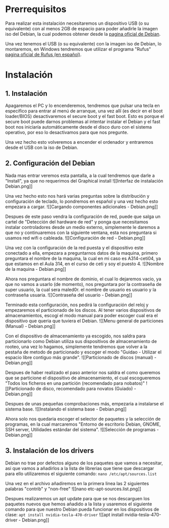 # Prerrequisitos

Para realizar esta instalación necesitaremos un dispositivo USB (o su equivalente) con al menos 2GB de espacio para poder añadirle la imagen iso del Debian, la cual podemos obtener desde la [pagina oficial de Debian](https://www.debian.org).

Una vez tenemos el USB (o su equivalente) con la imagen iso de Debian, lo montaremos, en Windows tendremos que utilizar el programa "Rufus" [pagina oficial de Rufus (en español)](https://rufus.ie/es/).

# Instalación
## 1. Instalación
Apagaremos el PC y lo encenderemos, tendremos que pulsar una tecla en especifico para entrar al menú de arranque, una vez allí (es decir en el boot loader/BIOS) desactivaremos el secure boot y el fast boot. Esto es porque el secure boot puede darnos problemas al intentar instalar el Debian y el fast boot nos iniciaría automáticamente desde el disco duro con el sistema operativo, por eso lo desactivamos para que nos pregunte.

Una vez hecho esto volveremos a encender el ordenador y entraremos desde el USB con la iso de Debian.

## 2. Configuración del Debian
Nada mas entrar veremos esta pantalla, a la cual tendremos que darle a "Install", ya que no requerimos del Graphical install
![[Interfaz de instalación Debian.png]]

Una vez hecho esto nos hará varias preguntas sobre la distribución y configuración de teclado, lo pondremos en español y una vez hecho esto empezara a cargar.
![[Cargando componentes adicionales - Debian.png]]

Despues de este paso vendra la configuración de red, puede que salga un cartel de "Detección del hardware de red" y ponga que necesitamos instalar controladores desde un medio externo, simplemente le daremos a que no y continuaremos con la siguiente ventana, esta nos preguntara si usamos red wifi o cableada. 
![[Configuración de red - Debian.png]]

Una vez con la configuración de la red puesta y el dispositivo este conectado a ella, empezara a preguntarnos datos de la maquina, primero preguntara el nombre de la maquina, la cual en mi caso es A314-ceti04, ya que estamos en el Aula 314, en el curso de ceti y soy el puesto 4.
![[Nombre de la maquina - Debian.png]]

Ahora nos preguntara el nombre de dominio, el cual lo dejaremos vacio, ya que no vamos a usarlo (de momento), nos preguntara por la contraseña de super usuario, la cual sera maled0r. el nombre de usuario es usuario y la contraseña usuaria.
![[Contraseña del usuario - Debian.png]]

Terminado esta configuración, nos pedirá la configuración del reloj y empezaremos el particionado de los discos. Al tener varios dispositivos de almacenamientos, escogí el modo manual para poder escoger cual era el dispositivo que queria que tuviera el Debian.
![[Menu general de particiones (Manual) - Debian.png]]

Con el dispositivo de almacenamiento ya escogido, nos saldra para particionarlo como Debian utiliza sus dispositivos de almacenamiento de rooteo, una vez lo hagamos, simplemente tendremos que volver a la pestaña de metodo de particionado y escoger el modo "Guidao - Utilizar el espacio libre contiguo más grande".
![[Particionado de discos (manual) - Debian.png]]

Despues de haber realizado el paso anterior nos saldra el como queremos que se particione el dispositivo de almacenamiento, el cual escogueremos "Todos los ficheros en una partición (recomendado para nobatos)"
![[Particionado de disco, recomendado para novatos (Guiado) - Debian.png]]

Despues de unas pequeñas comprobaciones más, empezaria a instalarse el sistema base.
![[Instalando el sistema base - Debian.png]]

Ahora solo nos quedaria escoger el selector de paquetes y la selección de programas, en la cual marcaremos "Entorno de escritorio Debian, GNOME, SSH server, Utilidades estándar del sistema".
![[Selección de programas - Debian.png]]

## 3. Instalación de los drivers
Debian no trae por defectos alguno de los paquetes que vamos a necesitar, asi que vamos a añadirlos a la lista de librerias que tiene que descargar para ello utilizaremos el siguiente comando:
`nano /etc/apt/sources.list`

Una vez en el archivo añadiremos en la primera linea las 2 siguientes palabras "contrib" y "non-free"
![[nano etc-apt-sources.list.png]]

Despues realizaremos un apt update para que se nos descarguen los paquetes nuevos que hemos añadido a la lista y usaremos el siguiente comando para que nuestro Debian pueda funcionar en los dispositivos de clase:
`apt install nvidia-tesla-470-driver`
![[apt install nvidia-tesla-470-driver - Debian.png]]


